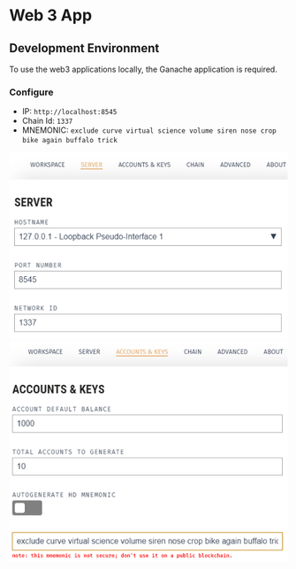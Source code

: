 # Web 3 App

## Development Environment

To use the web3 applications locally, the Ganache application is required. 

### Configure

- IP: `http://localhost:8545`
- Chain Id: `1337`
- MNEMONIC: `exclude curve virtual science volume siren nose crop bike again buffalo trick`

![Ganache - Server config](assets/img/ganache-server-config.png)
![Ganache - Accounts & Key config](assets/img/ganache-accounts-key-config.png)
